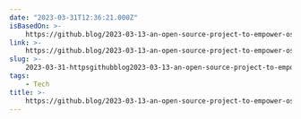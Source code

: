 ```yaml
---
date: "2023-03-31T12:36:21.000Z"
isBasedOn: >-
    https://github.blog/2023-03-13-an-open-source-project-to-empower-ospos-everywhere/
link: >-
    https://github.blog/2023-03-13-an-open-source-project-to-empower-ospos-everywhere/
slug: >-
    2023-03-31-httpsgithubblog2023-03-13-an-open-source-project-to-empower-ospos-everywhere
tags:
    - Tech
title: >-
    https://github.blog/2023-03-13-an-open-source-project-to-empower-ospos-everywhere/
---
```

